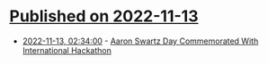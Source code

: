 # [Published on 2022-11-13](index.md)

* [2022-11-13, 02:34:00](https://yro.slashdot.org/story/22/11/13/0135240/aaron-swartz-day-commemorated-with-international-hackathon?utm_source=rss1.0mainlinkanon&utm_medium=feed) - [Aaron Swartz Day Commemorated With International Hackathon](https://yro.slashdot.org/story/22/11/13/0135240/aaron-swartz-day-commemorated-with-international-hackathon?utm_source=rss1.0mainlinkanon&utm_medium=feed)
